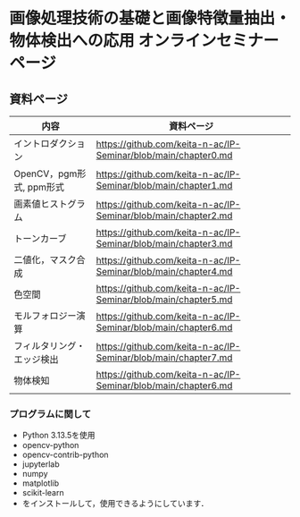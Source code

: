 # 画像処理技術の基礎と画像特徴量抽出・物体検出への応用 オンラインセミナー ページ

## 資料ページ
| 内容 | 資料ページ | 
| ------ | --- |
| イントロダクション | https://github.com/keita-n-ac/IP-Seminar/blob/main/chapter0.md |
| OpenCV，pgm形式, ppm形式 | https://github.com/keita-n-ac/IP-Seminar/blob/main/chapter1.md |
| 画素値ヒストグラム | https://github.com/keita-n-ac/IP-Seminar/blob/main/chapter2.md |
| トーンカーブ | https://github.com/keita-n-ac/IP-Seminar/blob/main/chapter3.md |
| 二値化，マスク合成 | https://github.com/keita-n-ac/IP-Seminar/blob/main/chapter4.md |
| 色空間 | https://github.com/keita-n-ac/IP-Seminar/blob/main/chapter5.md |
| モルフォロジー演算 | https://github.com/keita-n-ac/IP-Seminar/blob/main/chapter6.md |
| フィルタリング・エッジ検出 | https://github.com/keita-n-ac/IP-Seminar/blob/main/chapter7.md |
| 物体検知 | https://github.com/keita-n-ac/IP-Seminar/blob/main/chapter6.md |



### プログラムに関して
  - Python 3.13.5を使用
  - opencv-python
  - opencv-contrib-python
  - jupyterlab
  - numpy
  - matplotlib
  - scikit-learn
- をインストールして，使用できるようにしています．
